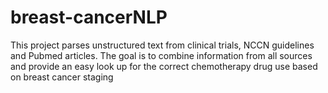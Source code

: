 # breast-cancerNLP

This project parses unstructured text from clinical trials, NCCN guidelines and Pubmed articles. The goal is to combine information from all sources and provide an easy look up for the correct chemotherapy drug use based on breast cancer staging
